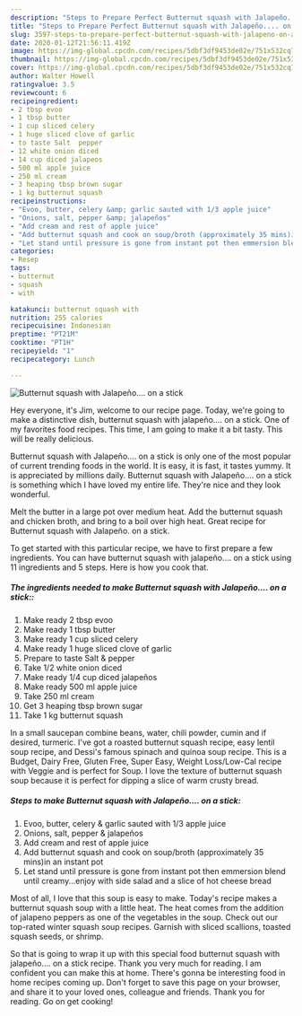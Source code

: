 ```yaml
---
description: "Steps to Prepare Perfect Butternut squash with Jalapeño.... on a stick"
title: "Steps to Prepare Perfect Butternut squash with Jalapeño.... on a stick"
slug: 3597-steps-to-prepare-perfect-butternut-squash-with-jalapeno-on-a-stick
date: 2020-01-12T21:56:11.419Z
image: https://img-global.cpcdn.com/recipes/5dbf3df9453de02e/751x532cq70/butternut-squash-with-jalapeno-on-a-stick-recipe-main-photo.jpg
thumbnail: https://img-global.cpcdn.com/recipes/5dbf3df9453de02e/751x532cq70/butternut-squash-with-jalapeno-on-a-stick-recipe-main-photo.jpg
cover: https://img-global.cpcdn.com/recipes/5dbf3df9453de02e/751x532cq70/butternut-squash-with-jalapeno-on-a-stick-recipe-main-photo.jpg
author: Walter Howell
ratingvalue: 3.5
reviewcount: 6
recipeingredient:
- 2 tbsp evoo
- 1 tbsp butter
- 1 cup sliced celery
- 1 huge sliced clove of garlic
- to taste Salt  pepper
- 12 white onion diced
- 14 cup diced jalapeos
- 500 ml apple juice
- 250 ml cream
- 3 heaping tbsp brown sugar
- 1 kg butternut squash
recipeinstructions:
- "Evoo, butter, celery &amp; garlic sauted with 1/3 apple juice"
- "Onions, salt, pepper &amp; jalapeños"
- "Add cream and rest of apple juice"
- "Add butternut squash and cook on soup/broth (approximately 35 mins)in an instant pot"
- "Let stand until pressure is gone from instant pot then emmersion blend until creamy...enjoy with side salad and a slice of hot cheese bread"
categories:
- Resep
tags:
- butternut
- squash
- with

katakunci: butternut squash with
nutrition: 255 calories
recipecuisine: Indonesian
preptime: "PT21M"
cooktime: "PT1H"
recipeyield: "1"
recipecategory: Lunch

---
```



![Butternut squash with Jalapeño.... on a stick](https://img-global.cpcdn.com/recipes/5dbf3df9453de02e/751x532cq70/butternut-squash-with-jalapeno-on-a-stick-recipe-main-photo.jpg)

Hey everyone, it's Jim, welcome to our recipe page. Today, we're going to make a distinctive dish, butternut squash with jalapeño.... on a stick. One of my favorites food recipes. This time, I am going to make it a bit tasty. This will be really delicious.

Butternut squash with Jalapeño.... on a stick is only one of the most popular of current trending foods in the world. It is easy, it is fast, it tastes yummy. It is appreciated by millions daily. Butternut squash with Jalapeño.... on a stick is something which I have loved my entire life. They're nice and they look wonderful.

Melt the butter in a large pot over medium heat. Add the butternut squash and chicken broth, and bring to a boil over high heat. Great recipe for Butternut squash with Jalapeño. on a stick.


To get started with this particular recipe, we have to first prepare a few ingredients. You can have butternut squash with jalapeño.... on a stick using 11 ingredients and 5 steps. Here is how you cook that.

##### The ingredients needed to make Butternut squash with Jalapeño.... on a stick::

1. Make ready 2 tbsp evoo
1. Make ready 1 tbsp butter
1. Make ready 1 cup sliced celery
1. Make ready 1 huge sliced clove of garlic
1. Prepare to taste Salt &amp; pepper
1. Take 1/2 white onion diced
1. Make ready 1/4 cup diced jalapeños
1. Make ready 500 ml apple juice
1. Take 250 ml cream
1. Get 3 heaping tbsp brown sugar
1. Take 1 kg butternut squash


In a small saucepan combine beans, water, chili powder, cumin and if desired, turmeric. I&#39;ve got a roasted butternut squash recipe, easy lentil soup recipe, and Dessi&#39;s famous spinach and quinoa soup recipe. This is a Budget, Dairy Free, Gluten Free, Super Easy, Weight Loss/Low-Cal recipe with Veggie and is perfect for Soup. I love the texture of butternut squash soup because it is perfect for dipping a slice of warm crusty bread. 

##### Steps to make Butternut squash with Jalapeño.... on a stick:

1. Evoo, butter, celery &amp; garlic sauted with 1/3 apple juice
1. Onions, salt, pepper &amp; jalapeños
1. Add cream and rest of apple juice
1. Add butternut squash and cook on soup/broth (approximately 35 mins)in an instant pot
1. Let stand until pressure is gone from instant pot then emmersion blend until creamy...enjoy with side salad and a slice of hot cheese bread


Most of all, I love that this soup is easy to make. Today&#39;s recipe makes a butternut squash soup with a little heat. The heat comes from the addition of jalapeno peppers as one of the vegetables in the soup. Check out our top-rated winter squash soup recipes. Garnish with sliced scallions, toasted squash seeds, or shrimp. 

So that is going to wrap it up with this special food butternut squash with jalapeño.... on a stick recipe. Thank you very much for reading. I am confident you can make this at home. There's gonna be interesting food in home recipes coming up. Don't forget to save this page on your browser, and share it to your loved ones, colleague and friends. Thank you for reading. Go on get cooking!

